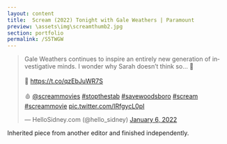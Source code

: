 ```yaml
---
layout: content
title:  Scream (2022) Tonight with Gale Weathers | Paramount
preview: \assets\img\screamthumb2.jpg
section: portfolio
permalink: /S5TWGW
---
```



<blockquote class="twitter-tweet"><p lang="en" dir="ltr">Gale Weathers continues to inspire an entirely new generation of investigative minds. I wonder why Sarah doesn’t think so… 👀<br><br>🔪 <a href="https://t.co/qzEbJuWR7S">https://t.co/qzEbJuWR7S</a><br><br>🩸 <a href="https://twitter.com/ScreamMovies?ref_src=twsrc%5Etfw">@screammovies</a> <a href="https://twitter.com/hashtag/stopthestab?src=hash&amp;ref_src=twsrc%5Etfw">#stopthestab</a> <a href="https://twitter.com/hashtag/savewoodsboro?src=hash&amp;ref_src=twsrc%5Etfw">#savewoodsboro</a> <a href="https://twitter.com/hashtag/scream?src=hash&amp;ref_src=twsrc%5Etfw">#scream</a> <a href="https://twitter.com/hashtag/screammovie?src=hash&amp;ref_src=twsrc%5Etfw">#screammovie</a> <a href="https://t.co/IRfgycL0pI">pic.twitter.com/IRfgycL0pI</a></p>&mdash; HelloSidney.com (@hello_sidney) <a href="https://twitter.com/hello_sidney/status/1479137521766481922?ref_src=twsrc%5Etfw">January 6, 2022</a></blockquote> <script async src="https://platform.twitter.com/widgets.js" charset="utf-8"></script>

Inherited piece from another editor and finished independently.